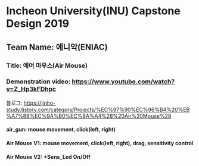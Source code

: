 # Incheon University(INU) Capstone Design 2019
## Team Name: 에니악(ENIAC)   
### Title: 에어 마우스(Air Mouse)   
### Demonstration video: https://www.youtube.com/watch?v=Z_Hp3kFDhpc  

블로그: https://jinho-study.tistory.com/category/Projects/%EC%97%90%EC%96%B4%20%EB%A7%88%EC%9A%B0%EC%8A%A4%28%20Air%20Mouse%29   

#### air_gun: mouse movement, click(left, right)  

#### Air Mouse V1: mouse movement, click(left, right), drag, sensitivity control  
#### Air Mouse V2: +Sens_Led On/Off   
<!--#### Air Mouse V3: It will be developed soon.     >

# We got a Bronze Prize!!

![KakaoTalk_20191006_174749069](https://user-images.githubusercontent.com/29765855/66266553-9c1b0900-e861-11e9-9533-122c9d682ee8.jpg)  

![KakaoTalk_20191006_174749747](https://user-images.githubusercontent.com/29765855/66266561-a76e3480-e861-11e9-9157-10da49f88990.jpg)  
